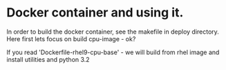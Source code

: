 # Docker container and using it.

In order to build the docker container, see the makefile in deploy directory.
Here first lets focus on build cpu-image - ok?

If you read 'Dockerfile-rhel9-cpu-base' - we will build from rhel image and install utilities and python 3.2


